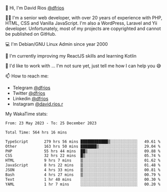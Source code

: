 👋 Hi, I'm David Rios [@dfrios](https://github.com/dfrios)

👨‍💻 I'm a senior web developer, with over 20 years of experience with PHP, HTML, CSS and Vanilla JavaScript. I'm also a WordPress, Laravel and Yii developer. Unfortunately, most of my projects are copyrighted and cannot be published on GitHub.

💻 I'm Debian/GNU Linux Admin since year 2000

🌱 I'm currently improving my ReactJS skills and learning Kotlin

💞️ I'd like to work with ... I'm not sure yet, just tell me how I can help you 😅


📫 How to reach me:
* Telegram [@dfrios](https://t.me/dfrios)
* Twitter [@dfrios](https://twitter.com/dfrios)
* Linkedin [@dfrios](https://linkedin.com/in/dfrios)
* Instagram [@david.rios.r](https://instagram.com/david.rios.r)



My WakaTime stats:
<!--START_SECTION:waka-->

```txt
From: 23 May 2023 - To: 25 December 2023

Total Time: 564 hrs 16 mins

TypeScript       279 hrs 56 mins ████████████▒░░░░░░░░░░░░   49.61 %
Other            163 hrs 50 mins ███████▒░░░░░░░░░░░░░░░░░   29.04 %
PHP              55 hrs 44 mins  ██▒░░░░░░░░░░░░░░░░░░░░░░   09.88 %
CSS              32 hrs 22 mins  █▒░░░░░░░░░░░░░░░░░░░░░░░   05.74 %
HTML             9 hrs 7 mins    ▒░░░░░░░░░░░░░░░░░░░░░░░░   01.62 %
JavaScript       8 hrs 22 mins   ▒░░░░░░░░░░░░░░░░░░░░░░░░   01.48 %
JSON             4 hrs 33 mins   ▒░░░░░░░░░░░░░░░░░░░░░░░░   00.81 %
Bash             4 hrs 27 mins   ▒░░░░░░░░░░░░░░░░░░░░░░░░   00.79 %
Text             1 hr 40 mins    ░░░░░░░░░░░░░░░░░░░░░░░░░   00.30 %
YAML             1 hr 7 mins     ░░░░░░░░░░░░░░░░░░░░░░░░░   00.20 %
```

<!--END_SECTION:waka-->
